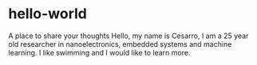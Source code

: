 # hello-world
A place to share your thoughts
Hello, my name is Cesarro, I am a 25 year old researcher in nanoelectronics, embedded systems and machine learning. I like swimming and I would like to learn more.
